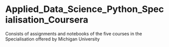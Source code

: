 # Applied_Data_Science_Python_Specialisation_Coursera
Consists of assignments and notebooks of the five courses in the Specialisation offered by Michigan University

